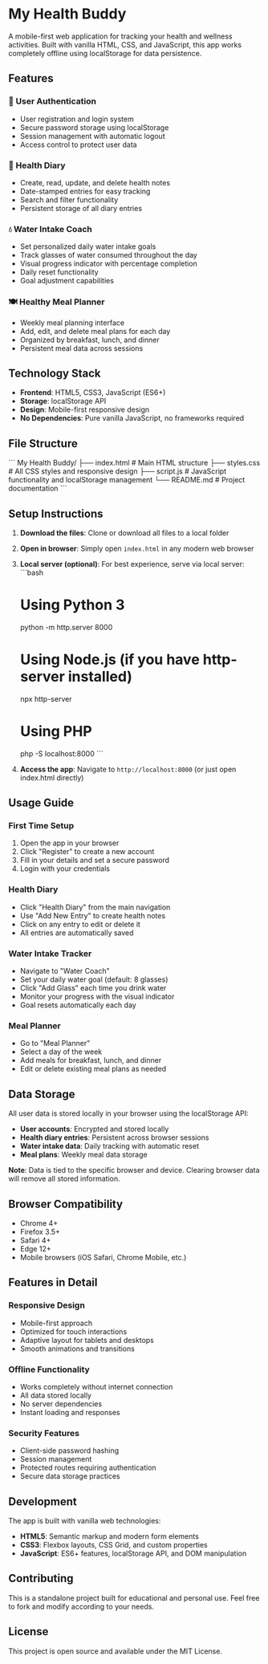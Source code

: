 # My Health Buddy

A mobile-first web application for tracking your health and wellness activities. Built with vanilla HTML, CSS, and JavaScript, this app works completely offline using localStorage for data persistence.

## Features

### 🔐 User Authentication
- User registration and login system
- Secure password storage using localStorage
- Session management with automatic logout
- Access control to protect user data

### 📝 Health Diary
- Create, read, update, and delete health notes
- Date-stamped entries for easy tracking
- Search and filter functionality
- Persistent storage of all diary entries

### 💧 Water Intake Coach
- Set personalized daily water intake goals
- Track glasses of water consumed throughout the day
- Visual progress indicator with percentage completion
- Daily reset functionality
- Goal adjustment capabilities

### 🍽️ Healthy Meal Planner
- Weekly meal planning interface
- Add, edit, and delete meal plans for each day
- Organized by breakfast, lunch, and dinner
- Persistent meal data across sessions

## Technology Stack

- **Frontend**: HTML5, CSS3, JavaScript (ES6+)
- **Storage**: localStorage API
- **Design**: Mobile-first responsive design
- **No Dependencies**: Pure vanilla JavaScript, no frameworks required

## File Structure

\`\`\`
My Health Buddy/
├── index.html          # Main HTML structure
├── styles.css          # All CSS styles and responsive design
├── script.js           # JavaScript functionality and localStorage management
└── README.md           # Project documentation
\`\`\`

## Setup Instructions

1. **Download the files**: Clone or download all files to a local folder
2. **Open in browser**: Simply open `index.html` in any modern web browser
3. **Local server (optional)**: For best experience, serve via local server:
   \`\`\`bash
   # Using Python 3
   python -m http.server 8000
   
   # Using Node.js (if you have http-server installed)
   npx http-server
   
   # Using PHP
   php -S localhost:8000
   \`\`\`
4. **Access the app**: Navigate to `http://localhost:8000` (or just open index.html directly)

## Usage Guide

### First Time Setup
1. Open the app in your browser
2. Click "Register" to create a new account
3. Fill in your details and set a secure password
4. Login with your credentials

### Health Diary
- Click "Health Diary" from the main navigation
- Use "Add New Entry" to create health notes
- Click on any entry to edit or delete it
- All entries are automatically saved

### Water Intake Tracker
- Navigate to "Water Coach"
- Set your daily water goal (default: 8 glasses)
- Click "Add Glass" each time you drink water
- Monitor your progress with the visual indicator
- Goal resets automatically each day

### Meal Planner
- Go to "Meal Planner"
- Select a day of the week
- Add meals for breakfast, lunch, and dinner
- Edit or delete existing meal plans as needed

## Data Storage

All user data is stored locally in your browser using the localStorage API:

- **User accounts**: Encrypted and stored locally
- **Health diary entries**: Persistent across browser sessions
- **Water intake data**: Daily tracking with automatic reset
- **Meal plans**: Weekly meal data storage

**Note**: Data is tied to the specific browser and device. Clearing browser data will remove all stored information.

## Browser Compatibility

- Chrome 4+
- Firefox 3.5+
- Safari 4+
- Edge 12+
- Mobile browsers (iOS Safari, Chrome Mobile, etc.)

## Features in Detail

### Responsive Design
- Mobile-first approach
- Optimized for touch interactions
- Adaptive layout for tablets and desktops
- Smooth animations and transitions

### Offline Functionality
- Works completely without internet connection
- All data stored locally
- No server dependencies
- Instant loading and responses

### Security Features
- Client-side password hashing
- Session management
- Protected routes requiring authentication
- Secure data storage practices

## Development

The app is built with vanilla web technologies:

- **HTML5**: Semantic markup and modern form elements
- **CSS3**: Flexbox layouts, CSS Grid, and custom properties
- **JavaScript**: ES6+ features, localStorage API, and DOM manipulation

## Contributing

This is a standalone project built for educational and personal use. Feel free to fork and modify according to your needs.

## License

This project is open source and available under the MIT License.
